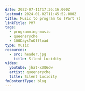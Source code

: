 ```yaml
---
date: 2022-07-11T17:36:16.000Z
lastmod: 2024-01-02T11:45:52.000Z
title: Music to program to (Part 7)
linkTitle: PM7
tags:
  - programming-music
  - queensryche
  - 100DaysToOffload
type: music
resources:
  - src: header.jpg
    title: Silent Lucidity
video:
  youtube: jhat-xUQ6dw
  artist: queensryche
  title: Silent Lucidity
fmContentType: blog
---
```


